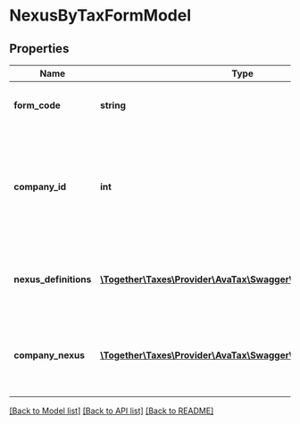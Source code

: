 # NexusByTaxFormModel

## Properties
Name | Type | Description | Notes
------------ | ------------- | ------------- | -------------
**form_code** | **string** | The code of the tax form that was requested | [optional] 
**company_id** | **int** | The company ID of the company that was used to load the companyNexus array.  If this value is null, no company data was loaded. | [optional] 
**nexus_definitions** | [**\Together\Taxes\Provider\AvaTax\Swagger\Model\NexusModel[]**](NexusModel.md) | A list of all Avalara-defined nexus that are relevant to this tax form | [optional] 
**company_nexus** | [**\Together\Taxes\Provider\AvaTax\Swagger\Model\NexusModel[]**](NexusModel.md) | A list of all currently-defined company nexus that are related to this tax form | [optional] 

[[Back to Model list]](../README.md#documentation-for-models) [[Back to API list]](../README.md#documentation-for-api-endpoints) [[Back to README]](../README.md)


